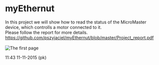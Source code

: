 # myEthernut

In this project we will show how to read the status of the MicroMaster device, 
which controlls a motor connected to it. <br />
Please follow the report for more details. <https://github.com/pszyjaciel/myEthernut/blob/master/Project_report.pdf>
<br /><br />
![The first page](https://github.com/pszyjaciel/myEthernut/blob/master/shadow8_72dpi.jpg)

11:43 11-11-2015 (pk)
